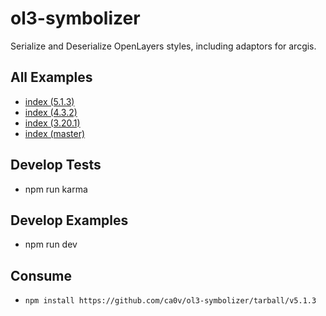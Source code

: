 # ol3-symbolizer
Serialize and Deserialize OpenLayers styles, including adaptors for arcgis.

## All Examples
* [index (5.1.3)](https://rawgit.com/ca0v/ol3-symbolizer/v5.1.3/rawgit.html)
* [index (4.3.2)](https://rawgit.com/ca0v/ol3-symbolizer/v4.3.2/rawgit.html)
* [index (3.20.1)](https://rawgit.com/ca0v/ol3-symbolizer/v3.20.1/rawgit.html)
* [index (master)](https://rawgit.com/ca0v/ol3-symbolizer/master/rawgit.html)

## Develop Tests

* npm run karma

## Develop Examples

* npm run dev

## Consume

* `npm install https://github.com/ca0v/ol3-symbolizer/tarball/v5.1.3`
